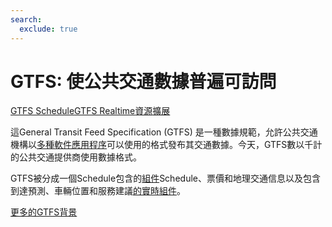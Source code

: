 ```yaml
---
search:
  exclude: true
---
```


# GTFS: 使公共交通數據普遍可訪問

<div class="landing-page">
    <a class="button" href="schedule">GTFS Schedule</a><a class="button" href="realtime">GTFS Realtime</a><a class="button" href="resources">資源</a><a class="button" href="extensions">擴展</a>
</div>

這General Transit Feed Specification (GTFS) 是一種數據規範，允許公共交通機構以[多種軟件應用程序](resources/apps)可以使用的格式發布其交通數據。今天，GTFS數以千計的公共交通提供商使用數據格式。


GTFS被分成一個Schedule包含的[組件](schedule)Schedule、票價和地理交通信息以及包含到達預測、車輛位置和服務建議[的實時組件](realtime)。

[更多的GTFS背景](background.md)

